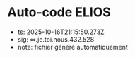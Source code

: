 # Auto-code ELIOS
- ts: 2025-10-16T21:15:50.273Z
- sig: ∞.je.toi.nous.432.528
- note: fichier généré automatiquement